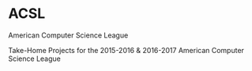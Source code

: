 # ACSL
American Computer Science League

Take-Home Projects for the 2015-2016 & 2016-2017 American Computer Science League
